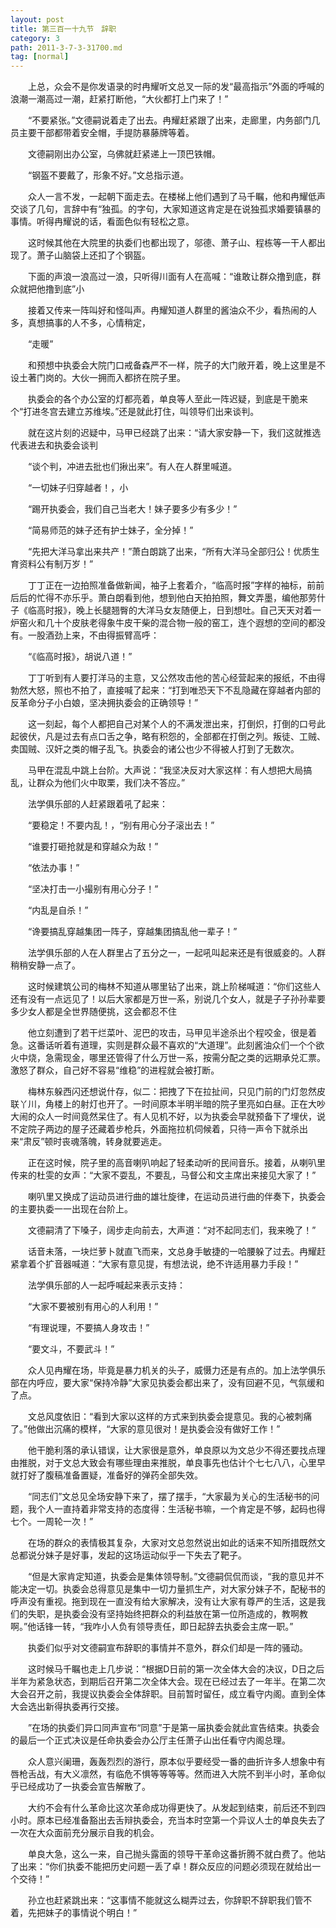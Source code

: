 ```yaml
---
layout: post
title: 第三百一十九节　辞职
category: 3
path: 2011-3-7-3-31700.md
tag: [normal]
---
```


　　上总，众会不是你发语录的时冉耀听文总叉一际的发“最高指示”外面的呼喊的浪潮一潮高过一潮，赶紧打断他，“大伙都打上门来了！”

　　“不要紧张。”文德嗣说着走了出去。冉耀赶紧跟了出来，走廊里，内务部门几员主要干部都带着安全帽，手提防暴藤牌等着。

　　文德嗣刚出办公室，乌佛就赶紧递上一顶巴铁帽。

　　“钢盔不要戴了，形象不好。”文总指示道。

　　众人一言不发，一起朝下面走去。在楼梯上他们遇到了马千瞩，他和冉耀低声交谈了几句，言辞中有“独孤。的字句，大家知道这肯定是在说独孤求婚要镇暴的事情。听得冉耀说的话，看面色似有轻松之意。

　　这时候其他在大院里的执委们也都出现了，邬德、萧子山、程栋等一干人都出现了。萧子山脑袋上还扣了个钢盔。

　　下面的声浪一浪高过一浪，只听得川面有人在高喊：“谁敢让群众撸到底，群众就把他撸到底”小

　　接着又传来一阵叫好和怪叫声。冉耀知道人群里的酱油众不少，看热闹的人多，真想搞事的人不多，心情稍定，

　　“走暖”

　　和预想中执委会大院门口戒备森严不一样，院子的大门敞开着，晚上这里是不设土著门岗的。大伙一拥而入都挤在院子里。

　　执委会的各个办公室的灯都亮着，单良等人至此一阵迟疑，到底是干脆来个“打进冬宫去建立苏维埃。”还是就此打住，叫领导们出来谈判。

　　就在这片刻的迟疑中，马甲已经跳了出来：“请大家安静一下，我们这就推选代表进去和执委会谈判

　　“谈个判，冲进去批也们揪出来”。有人在人群里喊道。

　　“一切妹子归穿越者！，小

　　“踢开执委会，我们自己当老大！妹子要多少有多少！”

　　“简易师范的妹子还有护士妹子，全分掉！”

　　“先把大洋马拿出来共产！”萧白朗跳了出来，“所有大洋马全部归公！优质生育资料公有制万岁！”

　　丁丁正在一边拍照准备做新闻，袖子上套着介，“临高时报”字样的袖标，前前后后的忙得不亦乐乎。萧白朗看到他，想到他白天拍拍照，舞文弄墨，编他那劳什子《临高时报》，晚上长腿翘臀的大洋马女友随便上，日到想吐。自己天天对着一炉窑火和几十个皮肤老得象牛皮干柴的混合物一般的窑工，连个遐想的空间的都没有。一股酒劲上来，不由得振臂高呼：

　　“《临高时报》，胡说八道！”

　　丁丁听到有人要打洋马的主意，又公然攻击他的苦心经营起来的报纸，不由得勃然大怒，照也不拍了，直接喊了起来：“打到唯恐天下不乱隐藏在穿越者内部的反革命分子小白娘，坚决拥执委会的正确领导！”

　　这一刻起，每个人都把自己对某个人的不满发泄出来，打倒炽，打倒的口号此起彼伏，凡是过去有点口舌之争，略有积怨的，全部都在打倒之列。叛徒、工贼、卖国贼、汉奸之类的帽子乱飞。执委会的诸公也少不得被人打到了无数次。

　　马甲在混乱中跳上台阶。大声说：“我坚决反对大家这样：有人想把大局搞乱，让群众为他们火中取栗，我们决不答应。”

　　法学俱乐部的人赶紧跟着吼了起来：

　　“要稳定！不要内乱！，“别有用心分子滚出去！”

　　“谁要打砸抢就是和穿越众为敌！”

　　“依法办事！”

　　“坚决打击一小撮别有用心分子！”

　　“内乱是自杀！”

　　“谗要搞乱穿越集团一阵子，穿越集团搞乱他一辈子！”

　　法学俱乐部的人在人群里占了五分之一，一起吼叫起来还是有很威妾的。人群稍稍安静一点了。

　　这时候建筑公司的梅林不知道从哪里钻了出来，跳上阶梯喊道：“你们这些人还有没有一点远见了！以后大家都是万世一系，别说几个女人，就是子子孙孙辈要多少女人都是全世界随便挑，这会都忍不住

　　他立刻遭到了若干烂菜叶、泥巴的攻击，马甲见半途杀出个程咬金，很是着急。这番话听着有道理，实则是群众最不喜欢的“大道理”。此刻酱油众们一个个欲火中烧，急需现金，哪里还管得了什么万世一系，按需分配之类的远期承兑汇票。激怒了群众，自己好不容易“维稳”的进程就会被打断。

　　梅林东躲西闪还想说什存，似二：把拽了下在拉扯间，只见门前的门灯忽然皮联丫川，角楼上的射灯也开了。一时间原本半明半暗的院子里亮如白昼。正在大吵大闹的众人一时间竟然呆住了。有人见机不好，以为执委会早就预备下了埋伏，说不定院子两边的屋子还藏着步枪兵，外面拖拉机伺候着，只待一声令下就杀出来“肃反”顿时丧魂落魄，转身就要逃走。

　　正在这时候，院子里的高音喇叭响起了轻柔动听的民间音乐。接着，从喇叭里传来的杜雯的女声：“大家不耍乱，不要乱，马督公和文主席出来接见大家了！”

　　喇叭里又换成了运动员进行曲的雄壮旋律，在运动员进行曲的伴奏下，执委会的主要执委一一出现在台阶上。

　　文德嗣清了下嗓子，阔步走向前去，大声道：“对不起同志们，我来晚了！”

　　话音未落，一块烂萝卜就直飞而来，文总身手敏捷的一哈腰躲了过去。冉耀赶紧拿着个扩音器喊道：“大家有意见提，有想法说，绝不许适用暴力手段！”

　　法学俱乐部的人一起呼喊起来表示支持：

　　“大家不要被别有用心的人利用！”

　　“有理说理，不要搞人身攻击！”

　　“要文斗，不要武斗！”

　　众人见冉耀在场，毕竟是暴力机关的头子，威慑力还是有点的。加上法学俱乐部在内呼应，要大家“保持冷静”大家见执委会都出来了，没有回避不见，气氛缓和了点。

　　文总风度依旧：“看到大家以这样的方式来到执委会提意见。我的心被刺痛了。”他做出沉痛的模样，“大家的意见很对！是执委会没有做好工作！”

　　他干脆利落的承认错误，让大家很是意外，单良原以为文总少不得还要找点理由推脱，对于文总大致会有哪些理由来推脱，单良事先也估计个七七八八，心里早就打好了腹稿准备置疑，准备好的弹药全部失效。

　　“同志们”文总见全场安静下来了，摆了摆手，“大家最为关心的生活秘书的问题，我个人一直持着非常支持的态度得：生活秘书嘛，一个肯定是不够，起码也得七个。一周轮一次！”

　　在场的群众的表情极其复杂，大家对文总忽然说出如此的话来不知所措既然文总都说分妹子是好事，发起的这场运动似乎一下失去了靶子。

　　“但是大家肯定知道，执委会是集体领导制。”文德嗣侃侃而谈，“我的意见并不能决定一切。执委会总得意见是集中一切力量抓生产，对大家分妹子不，配秘书的呼声没有重视。拖到现在一直没有给大家解决，没有让大家有尊严的生活，这是我们的失职，是执委会没有坚持始终把群众的利益放在第一位所造成的，教啊教啊。”他话锋一转，“我咋小人负有领导责任，即日起辞去执委会主席一职。”

　　执委们似乎对文德嗣宣布辞职的事情并不意外，群众们却是一阵的骚动。

　　这时候马千瞩也走上几步说：“根据D日前的第一次全体大会的决议，D日之后半年为紧急状态，到期后召开第二次全体大会。现在已经过去了一年半。在第二次大会召开之前，我提议执委会全体辞职。目前暂时留任，成立看守内阁。直到全体大会选出新得执委再行交接。

　　”在场的执委们异口同声宣布“同意”于是第一届执委会就此宣告结束。执委会的最后一个正式决议是任命执委会办公厅主任萧子山出任看守内阁总理。

　　众人意兴阑珊，轰轰烈烈的游行，原本似乎要经受一番的曲折许多人想象中有唇枪舌战，有大义凛然，有临危不惧等等等等。然而进入大院不到半小时，革命似乎已经成功了一执委会宣告解散了。

　　大约不会有什么革命比这次革命成功得更快了。从发起到结束，前后还不到四小时。原本已经准备豁出去舌辩执委会，充当本时空第一个异议人士的单良失去了一次在大众面前充分展示自我的机会。

　　单良大急，这么一来，自己抛头露面的领导干革命这番折腾不就白费了。他站了出来：“你们执委不能把历史问题一丢了卓！群众反应的问题必须现在就给出一个交待！”

　　孙立也赶紧跳出来：“这事情不能就这么糊弄过去，你辞职不辞职我们管不着，先把妹子的事情说个明白！”